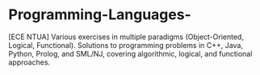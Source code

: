 # Programming-Languages-
[ECE NTUA] Various exercises in multiple paradigms (Object-Oriented, Logical, Functional). Solutions to programming problems in C++, Java, Python, Prolog, and SML/NJ, covering algorithmic, logical, and functional approaches.

